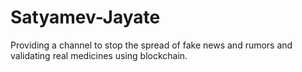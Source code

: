 # Satyamev-Jayate
Providing a channel to stop the spread of fake news and rumors and validating real medicines using blockchain.
